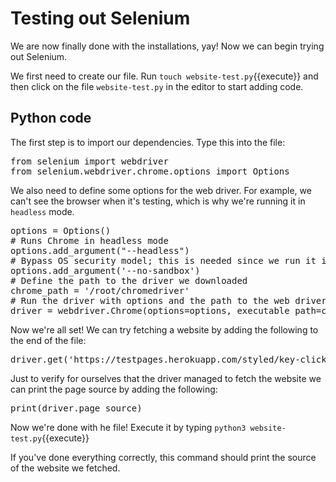 # Testing out Selenium
We are now finally done with the installations, yay! Now we can begin trying out Selenium.

We first need to create our file. Run `touch website-test.py`{{execute}} and then click on the file `website-test.py` in the editor to start adding code.

## Python code
The first step is to import our dependencies. Type this into the file:

<pre class="file" data-filename="website-test.py">
from selenium import webdriver
from selenium.webdriver.chrome.options import Options
</pre>

We also need to define some options for the web driver. For example, we can't see the browser when it's testing, which is why we're running it in `headless` mode.

<pre class="file" data-filename="website-test.py">
options = Options()
# Runs Chrome in headless mode
options.add_argument("--headless")
# Bypass OS security model; this is needed since we run it in headless mode
options.add_argument('--no-sandbox')
# Define the path to the driver we downloaded
chrome_path = '/root/chromedriver'
# Run the driver with options and the path to the web driver
driver = webdriver.Chrome(options=options, executable_path=chrome_path)
</pre>

Now we're all set! We can try fetching a website by adding the following to the end of the file:

<pre class="file" data-filename="website-test.py">
driver.get('https://testpages.herokuapp.com/styled/key-click-display-test.html')
</pre>
Just to verify for ourselves that the driver managed to fetch the website we can print the page source by adding the following:

<pre class="file" data-filename="website-test.py">
print(driver.page_source)
</pre>

Now we're done with he file! Execute it by typing
`python3 website-test.py`{{execute}}

If you've done everything correctly, this command should print the source of the website we fetched.
